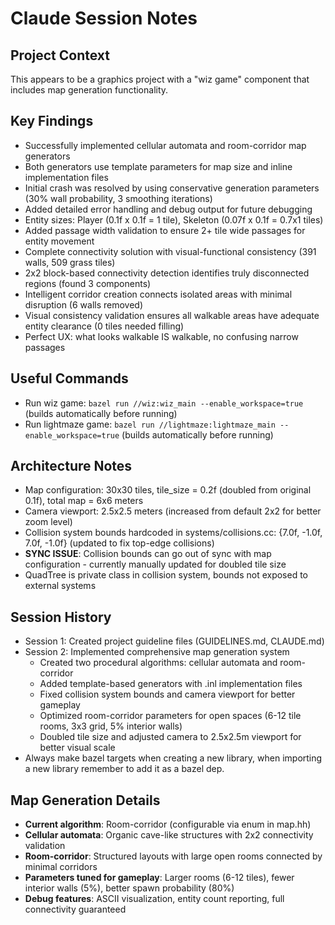 # Claude Session Notes

## Project Context
This appears to be a graphics project with a "wiz game" component that includes map generation functionality.

## Key Findings
- Successfully implemented cellular automata and room-corridor map generators
- Both generators use template parameters for map size and inline implementation files
- Initial crash was resolved by using conservative generation parameters (30% wall probability, 3 smoothing iterations)
- Added detailed error handling and debug output for future debugging
- Entity sizes: Player (0.1f x 0.1f = 1 tile), Skeleton (0.07f x 0.1f = 0.7x1 tiles)
- Added passage width validation to ensure 2+ tile wide passages for entity movement
- Complete connectivity solution with visual-functional consistency (391 walls, 509 grass tiles)
- 2x2 block-based connectivity detection identifies truly disconnected regions (found 3 components)
- Intelligent corridor creation connects isolated areas with minimal disruption (6 walls removed)
- Visual consistency validation ensures all walkable areas have adequate entity clearance (0 tiles needed filling)
- Perfect UX: what looks walkable IS walkable, no confusing narrow passages

## Useful Commands
- Run wiz game: `bazel run //wiz:wiz_main --enable_workspace=true` (builds automatically before running)
- Run lightmaze game: `bazel run //lightmaze:lightmaze_main --enable_workspace=true` (builds automatically before running)

## Architecture Notes
- Map configuration: 30x30 tiles, tile_size = 0.2f (doubled from original 0.1f), total map = 6x6 meters
- Camera viewport: 2.5x2.5 meters (increased from default 2x2 for better zoom level)
- Collision system bounds hardcoded in systems/collisions.cc: {7.0f, -1.0f, 7.0f, -1.0f} (updated to fix top-edge collisions)
- **SYNC ISSUE**: Collision bounds can go out of sync with map configuration - currently manually updated for doubled tile size
- QuadTree is private class in collision system, bounds not exposed to external systems

## Session History
- Session 1: Created project guideline files (GUIDELINES.md, CLAUDE.md)
- Session 2: Implemented comprehensive map generation system
  - Created two procedural algorithms: cellular automata and room-corridor
  - Added template-based generators with .inl implementation files
  - Fixed collision system bounds and camera viewport for better gameplay
  - Optimized room-corridor parameters for open spaces (6-12 tile rooms, 3x3 grid, 5% interior walls)
  - Doubled tile size and adjusted camera to 2.5x2.5m viewport for better visual scale
- Always make bazel targets when creating a new library, when importing a new library remember to add it as a bazel dep.

## Map Generation Details
- **Current algorithm**: Room-corridor (configurable via enum in map.hh)
- **Cellular automata**: Organic cave-like structures with 2x2 connectivity validation
- **Room-corridor**: Structured layouts with large open rooms connected by minimal corridors
- **Parameters tuned for gameplay**: Larger rooms (6-12 tiles), fewer interior walls (5%), better spawn probability (80%)
- **Debug features**: ASCII visualization, entity count reporting, full connectivity guaranteed